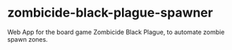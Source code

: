 # zombicide-black-plague-spawner
Web App for the board game Zombicide Black Plague, to automate zombie spawn zones.
